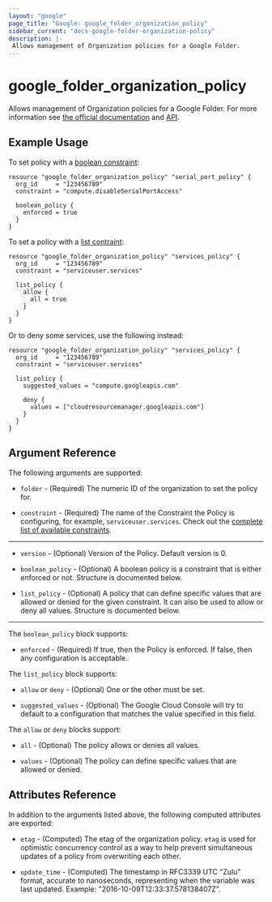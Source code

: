 ```yaml
---
layout: "google"
page_title: "Google: google_folder_organization_policy"
sidebar_current: "docs-google-folder-organization-policy"
description: |-
 Allows management of Organization policies for a Google Folder.
---
```


# google\_folder\_organization\_policy

Allows management of Organization policies for a Google Folder. For more information see
[the official
documentation](https://cloud.google.com/resource-manager/docs/organization-policy/overview) and
[API](https://cloud.google.com/resource-manager/reference/rest/v1/folders/setOrgPolicy).

## Example Usage

To set policy with a [boolean constraint](https://cloud.google.com/resource-manager/docs/organization-policy/quickstart-boolean-constraints):

```hcl
resource "google_folder_organization_policy" "serial_port_policy" {
  org_id     = "123456789"
  constraint = "compute.disableSerialPortAccess"

  boolean_policy {
    enforced = true
  }
}
```


To set a policy with a [list contraint](https://cloud.google.com/resource-manager/docs/organization-policy/quickstart-list-constraints):

```hcl
resource "google_folder_organization_policy" "services_policy" {
  org_id     = "123456789"
  constraint = "serviceuser.services"

  list_policy {
    allow {
      all = true
    }
  }
}
```


Or to deny some services, use the following instead:

```hcl
resource "google_folder_organization_policy" "services_policy" {
  org_id     = "123456789"
  constraint = "serviceuser.services"

  list_policy {
    suggested_values = "compute.googleapis.com"

    deny {
      values = ["cloudresourcemanager.googleapis.com"]
    }
  }
}
```

## Argument Reference

The following arguments are supported:

* `folder` - (Required) The numeric ID of the organization to set the policy for.

* `constraint` - (Required) The name of the Constraint the Policy is configuring, for example, `serviceuser.services`. Check out the [complete list of available constraints](https://cloud.google.com/resource-manager/docs/organization-policy/understanding-constraints#available_constraints).

- - -

* `version` - (Optional) Version of the Policy. Default version is 0.

* `boolean_policy` - (Optional) A boolean policy is a constraint that is either enforced or not. Structure is documented below. 

* `list_policy` - (Optional) A policy that can define specific values that are allowed or denied for the given constraint. It can also be used to allow or deny all values. Structure is documented below.

- - -

The `boolean_policy` block supports:

* `enforced` - (Required) If true, then the Policy is enforced. If false, then any configuration is acceptable.

The `list_policy` block supports:

* `allow` or `deny` - (Optional) One or the other must be set.

* `suggested_values` - (Optional) The Google Cloud Console will try to default to a configuration that matches the value specified in this field.

The `allow` or `deny` blocks support:

* `all` - (Optional) The policy allows or denies all values.

* `values` - (Optional) The policy can define specific values that are allowed or denied.

## Attributes Reference

In addition to the arguments listed above, the following computed attributes are
exported:

* `etag` - (Computed) The etag of the organization policy. `etag` is used for optimistic concurrency control as a way to help prevent simultaneous updates of a policy from overwriting each other. 

* `update_time` - (Computed) The timestamp in RFC3339 UTC "Zulu" format, accurate to nanoseconds, representing when the variable was last updated. Example: "2016-10-09T12:33:37.578138407Z".